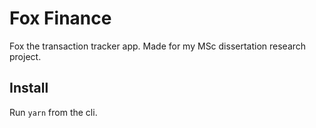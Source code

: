 # Fox Finance
Fox the transaction tracker app. 
Made for my MSc dissertation research project.
## Install
Run `yarn` from the cli.
